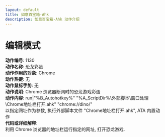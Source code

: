 ```yaml
---
layout: default
title: 如意百宝箱-Ahk
description: 如意百宝箱-Ahk 动作介绍
---
```

<link rel="stylesheet" href="../actions/css/atom-one-light.min.css">
<script src="../actions/js/highlight.min.js"></script>
<script>hljs.highlightAll();</script>

# [](#header-2) 编辑模式
**动作编号**: 1130  
**动作名称**: 恐龙彩蛋  
**动作作用的对象**: Chrome  
**动作热键**: 无  
**动作鼠标手势**: 无  
**动作说明**: Chrome 浏览器断网时的恐龙游戏彩蛋  
**动作内容**: run|"%B_Autohotkey%" "%A_ScriptDir%\外部脚本\窗口处理\Chrome地址栏打开.ahk" "chrome://dino/"  
以指定网址作为参数, 执行外部脚本文件 "Chrome地址栏打开.ahk", ATA 内置动作  
**代码或详细解释**:  
利用 Chrome 浏览器的地址栏运行指定的网址, 打开恐龙游戏.  
